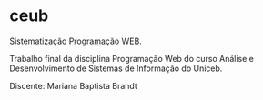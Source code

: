 # ceub
Sistematização Programação WEB.

Trabalho final da disciplina Programação Web do curso Análise e Desenvolvimento de Sistemas de Informação do Uniceb. 

Discente: Mariana Baptista Brandt
